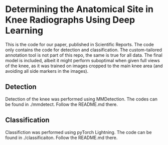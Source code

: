 
# Determining the Anatomical Site in Knee Radiographs Using Deep Learning

This is the code for our paper, published in Scientific Reports. The code only contains the code for detection and classification. The custom-tailored annotation tool is not part of this repo, the same is true for all data. The final model is included, albeit it might perform suboptimal when given full views of the knee, as it was trained on images cropped to the main knee area (and avoiding all side markers in the images).


## Detection

Detection of the knee was performed using MMDetection. The codes can be found in ./mmdetect. Follow the README.md there.


## Classification

Classifiction was performed using pyTorch Lightning. The code can be found in ./classificaiton.  Follow the README.md there. 


#
